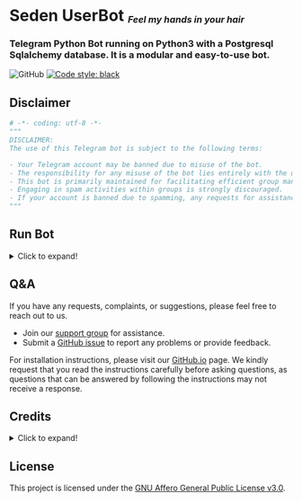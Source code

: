 # Seden UserBot <sub><sup><sub>_Feel my hands in your hair_</sup></sub></sub>
### Telegram Python Bot running on Python3 with a Postgresql Sqlalchemy database. It is a modular and easy-to-use bot.

![GitHub](https://img.shields.io/github/license/TeamDerUntergang/Telegram-SedenUserBot?color=red)
[![Code style: black](https://img.shields.io/badge/code%20style-black-000000.svg)](https://github.com/psf/black)

## Disclaimer
```python
# -*- coding: utf-8 -*-
"""
DISCLAIMER: 
The use of this Telegram bot is subject to the following terms:

- Your Telegram account may be banned due to misuse of the bot.
- The responsibility for any misuse of the bot lies entirely with the user.
- This bot is primarily maintained for facilitating efficient group management and for entertainment purposes.
- Engaging in spam activities within groups is strongly discouraged.
- If your account is banned due to spamming, any requests for assistance will not be entertained.
"""
```

## Run Bot
<details>
  <summary>Click to expand!</summary>

```bash
# Clone repo
git clone https://github.com/TeamDerUntergang/Telegram-SedenUserBot.git
cd Telegram-SedenUserBot

# Create and activate a virtual environment (you can change 'sedenify-venv' to your preferred name)
python3 -m venv sedenify-venv
source sedenify-venv/bin/activate

# Install Python dependencies
pip install -r requirements.txt

# Generate a session file if it doesn't exist
python3 session.py

# Create a configuration file and fill in the required variables
cp sample_config.env config.env
# Then fill in the necessary variables in config.env

# Run bot
python3 seden.py

```
### Nix/NixOS
To set up the bot in a Nix/NixOS environment, navigate to the bot folder and execute the `nix-shell` command.
</details>

## Q&A
If you have any requests, complaints, or suggestions, please feel free to reach out to us.

- Join our [support group](https://t.me/SedenUserBotSupport) for assistance.
- Submit a [GitHub issue](https://github.com/TeamDerUntergang/Telegram-SedenUserBot/issues) to report any problems or provide feedback.

For installation instructions, please visit our [GitHub.io](https://teamderuntergang.github.io/installation.html) page. We kindly request that you read the instructions carefully before asking questions, as questions that can be answered by following the instructions may not receive a response.

## Credits
<details>
  <summary>Click to expand!</summary>

*   [@naytseyd](https://github.com/naytseyd) - Founder
*   [@frknkrc44](https://github.com/frknkrc44) - Operator
*   [@Sedenogen](https://github.com/ciyanogen) - Co-Founder
*   [@Delivrance](https://github.com/pyrogram/pyrogram) - Pyrogram Library
*   [@Skittles9823](https://github.com/skittles9823) - Memes
*   [@RaphielGang](https://github.com/raphielgang) - Other Modules
*   [All Contributors](https://github.com/TeamDerUntergang/Telegram-SedenUserBot/graphs/contributors)
</details>

## License
This project is licensed under the [GNU Affero General Public License v3.0](https://www.gnu.org/licenses/agpl-3.0.html).